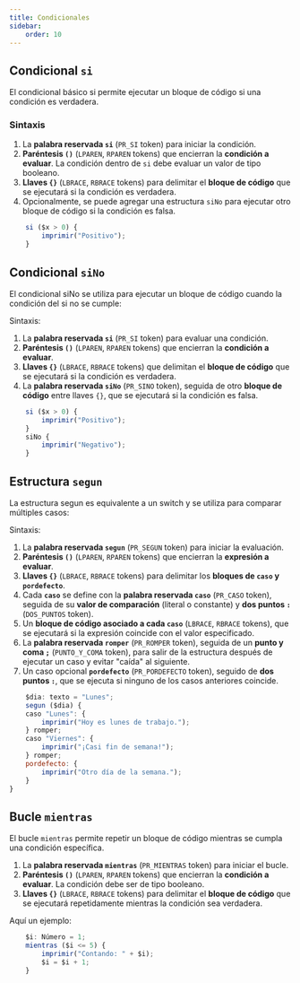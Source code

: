 ```yaml
---
title: Condicionales
sidebar:
    order: 10
---
```

## Condicional `si`

El condicional básico si permite ejecutar un bloque de código si una condición es verdadera.

### Sintaxis

1. La **palabra reservada `si`** (`PR_SI` token) para iniciar la condición.
2. **Paréntesis `()`** (`LPAREN`, `RPAREN` tokens) que encierran la **condición a evaluar**. La condición dentro de `si` debe evaluar un valor de tipo booleano.
3. **Llaves `{}`** (`LBRACE`, `RBRACE` tokens) para delimitar el **bloque de código** que se ejecutará si la condición es verdadera.
4. Opcionalmente, se puede agregar una estructura `siNo` para ejecutar otro bloque de código si la condición es falsa.

```js
    si ($x > 0) { 
        imprimir("Positivo"); 
    }
```

## Condicional `siNo`

El condicional siNo se utiliza para ejecutar un bloque de código cuando la condición del si no se cumple:

Sintaxis:

1. La **palabra reservada `si`** (`PR_SI` token) para evaluar una condición.
2. **Paréntesis `()`** (`LPAREN`, `RPAREN` tokens) que encierran la **condición a evaluar**.
3. **Llaves `{}`** (`LBRACE`, `RBRACE` tokens) que delimitan el **bloque de código** que se ejecutará si la condición es verdadera.
4. La **palabra reservada `siNo`** (`PR_SINO` token), seguida de otro **bloque de código** entre llaves `{}`, que se ejecutará si la condición es falsa.

```js
    si ($x > 0) { 
        imprimir("Positivo");
    } 
    siNo { 
        imprimir("Negativo"); 
    }
```

## Estructura `segun`

La estructura segun es equivalente a un switch y se utiliza para comparar múltiples casos:

Sintaxis:

1. La **palabra reservada `segun`** (`PR_SEGUN` token) para iniciar la evaluación.
2. **Paréntesis `()`** (`LPAREN`, `RPAREN` tokens) que encierran la **expresión a evaluar**.
3. **Llaves `{}`** (`LBRACE`, `RBRACE` tokens) para delimitar los **bloques de `caso` y `pordefecto`**.
4. Cada **`caso`** se define con la **palabra reservada `caso`** (`PR_CASO` token), seguida de su **valor de comparación** (literal o constante) y **dos puntos `:`** (`DOS_PUNTOS` token).
5. Un **bloque de código asociado a cada `caso`** (`LBRACE`, `RBRACE` tokens), que se ejecutará si la expresión coincide con el valor especificado.
6. La **palabra reservada `romper`** (`PR_ROMPER` token), seguida de un **punto y coma `;`** (`PUNTO_Y_COMA` token), para salir de la estructura después de ejecutar un caso y evitar "caída" al siguiente.
7. Un caso opcional **`pordefecto`** (`PR_PORDEFECTO` token), seguido de **dos puntos `:`**, que se ejecuta si ninguno de los casos anteriores coincide.

```js
    $dia: texto = "Lunes";
    segun ($dia) {
    caso "Lunes": {
        imprimir("Hoy es lunes de trabajo.");
    } romper; 
    caso "Viernes": {
        imprimir("¡Casi fin de semana!");
    } romper; 
    pordefecto: {
        imprimir("Otro día de la semana.");
    }
}
```

## Bucle `mientras`

El bucle `mientras` permite repetir un bloque de código mientras se cumpla una condición específica.

1. La **palabra reservada `mientras`** (`PR_MIENTRAS` token) para iniciar el bucle.
2. **Paréntesis `()`** (`LPAREN`, `RPAREN` tokens) que encierran la **condición a evaluar**. La condición debe ser de tipo booleano.
3. **Llaves `{}`** (`LBRACE`, `RBRACE` tokens) para delimitar el **bloque de código** que se ejecutará repetidamente mientras la condición sea verdadera.

Aquí un ejemplo:

```javascript
    $i: Número = 1;
    mientras ($i <= 5) {
        imprimir("Contando: " + $i);
        $i = $i + 1;
    }
```
